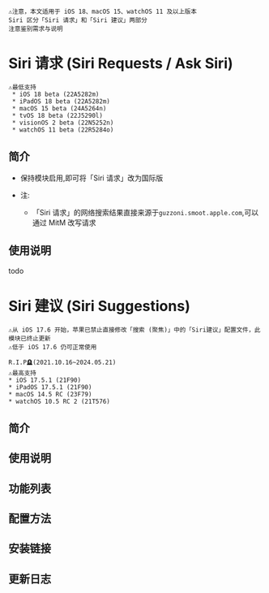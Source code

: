 ```
⚠️注意，本文适用于 iOS 18、macOS 15、watchOS 11 及以上版本
Siri 区分「Siri 请求」和「Siri 建议」两部分
注意鉴别需求与说明
```


# Siri 请求 (Siri Requests / Ask Siri)
```
⚠️最低支持
 * iOS 18 beta (22A5282m)
 * iPadOS 18 beta (22A5282m)
 * macOS 15 beta (24A5264n)
 * tvOS 18 beta (22J5290l)
 * visionOS 2 beta (22N5252n)
 * watchOS 11 beta (22R5284o)
```

## 简介
  * 保持模块启用,即可将「Siri 请求」改为国际版

  * 注:
    * 「Siri 请求」的网络搜索结果直接来源于`guzzoni.smoot.apple.com`,可以通过 MitM 改写请求

## 使用说明
todo


# Siri 建议 (Siri Suggestions)
```
⚠️从 iOS 17.6 开始，苹果已禁止直接修改「搜索 (聚焦)」中的「Siri建议」配置文件，此模块已终止更新
⚠️低于 iOS 17.6 仍可正常使用
```
```
R.I.P🪦(2021.10.16~2024.05.21)
⚠️最高支持
* iOS 17.5.1 (21F90)
* iPadOS 17.5.1 (21F90)
* macOS 14.5 RC (23F79)
* watchOS 10.5 RC 2 (21T576)
```

## 简介
 

## 使用说明


## 功能列表


## 配置方法


## 安装链接


## 更新日志
